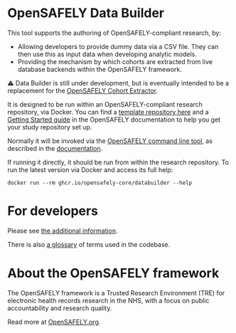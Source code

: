 # OpenSAFELY Data Builder

This tool supports the authoring of OpenSAFELY-compliant research, by:

* Allowing developers to provide dummy data via a CSV file. They can then use this as input data when developing
  analytic models.
* Providing the mechanism by which cohorts are extracted from live
database backends within the OpenSAFELY framework.

:warning: Data Builder is still under development, but is
eventually intended to be a replacement for the [OpenSAFELY Cohort
Extractor](https://github.com/opensafely-core/cohort-extractor).

It is designed to be run within an OpenSAFELY-compliant research
repository, via Docker.  You can find a [template repository here](https://github.com/opensafely/research-template)
and a [Getting Started guide](https://docs.opensafely.org/getting-started/) in the
OpenSAFELY documentation to help you get your study repository set up.

Normally it will be invoked via the [OpenSAFELY command line tool](https://github.com/opensafely-core/opensafely-cli),
as described in the [documentation](https://docs.opensafely.org/getting-started/).

If running it directly, it should be run from within the research repository.
To run the latest version via Docker and access its full help:

    docker run --rm ghcr.io/opensafely-core/databuilder --help


# For developers

Please see [the additional information](DEVELOPERS.md).

There is also [a glossary](GLOSSARY.md) of terms used in the codebase.

# About the OpenSAFELY framework

The OpenSAFELY framework is a Trusted Research Environment (TRE) for electronic
health records research in the NHS, with a focus on public accountability and
research quality.

Read more at [OpenSAFELY.org](https://opensafely.org).
